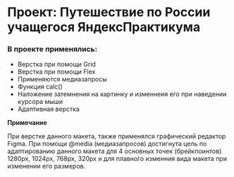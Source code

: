 # Проект: Путешествие по России учащегося ЯндексПрактикума

### В проекте применялись:
* Верстка при помощи Grid
* Верстка при помощи Flex
* Применяются медиазапросы
* Функция calc()
* Наложение затемнения на картинку и изменнеия его при наведении курсора мыши
* Адаптивная верстка

**Примечание**

При верстке данного макета, также применялся графический редактор Figma.
При помощи @media (медиазапросов) достигнута цель по адаптированию данного макета для 4 основных точек (брейкпоинтов)
1280px, 1024px, 768px, 320px и для плавного изменния вида макета при изменении его размеров.
